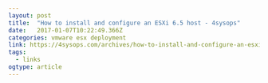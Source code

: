 ```yaml
---
layout: post 
title:  "How to install and configure an ESXi 6.5 host - 4sysops" 
date:   2017-01-07T10:22:49.366Z 
categories: vmware esx deployment
link: https://4sysops.com/archives/how-to-install-and-configure-an-esxi-6-5-host/ 
tags:
  - links
ogtype: article 
---
```



